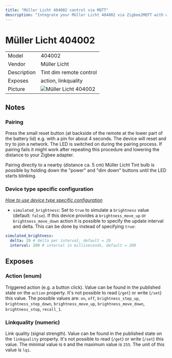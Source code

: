 ```yaml
---
title: "Müller Licht 404002 control via MQTT"
description: "Integrate your Müller Licht 404002 via Zigbee2MQTT with whatever smart home infrastructure you are using without the vendors bridge or gateway."
---
```


<!-- !!!! -->
<!-- ATTENTION: This file is auto-generated through docgen! -->
<!-- You can only edit the "## Notes"-Section. -->
<!-- !!!! -->

# Müller Licht 404002

|     |     |
|-----|-----|
| Model | 404002  |
| Vendor  | Müller Licht  |
| Description | Tint dim remote control |
| Exposes | action, linkquality |
| Picture | ![Müller Licht 404002](https://psi-4ward.github.io/zigbee2mqtt-docs/images/devices/404002.jpg) |


## Notes


### Pairing

Press the small reset button (at backside of the remote at the lower part of the battery lid) e.g. with a pin for about 4 seconds. The device will reset and try to join a network. The LED is switched on during the pairing process. If pairing fails it might work after repeating this procedure and lowering the distance to your Zigbee adapter.

Pairing directly to a nearby (distance ca. 5 cm) Müller Licht Tint bulb is possible by holding down the "power" and "dim down" buttons until the LED starts blinking.

### Device type specific configuration
*[How to use device type specific configuration](../information/configuration.md)*

* `simulated_brightness`: Set to `true` to simulate a `brightness` value (default: `false`).
If this device provides a `brightness_move_up` or `brightness_move_down` action it is possible to specify the update
interval and delta. This can be done by instead of specifying `true`:

```yaml
simulated_brightness:
  delta: 20 # delta per interval, default = 20
  interval: 200 # interval in milliseconds, default = 200
```



## Exposes

### Action (enum)
Triggered action (e.g. a button click).
Value can be found in the published state on the `action` property.
It's not possible to read (`/get`) or write (`/set`) this value.
The possible values are: `on`, `off`, `brightness_step_up`, `brightness_step_down`, `brightness_move_up`, `brightness_move_down`, `brightness_stop`, `recall_1`.

### Linkquality (numeric)
Link quality (signal strength).
Value can be found in the published state on the `linkquality` property.
It's not possible to read (`/get`) or write (`/set`) this value.
The minimal value is `0` and the maximum value is `255`.
The unit of this value is `lqi`.

